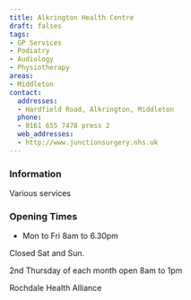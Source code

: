 ```yaml
---
title: Alkrington Health Centre
draft: falses
tags:
- GP Services
- Podiatry
- Audiology
- Physiotherapy
areas:
- Middleton
contact:
  addresses:
  - Hardfield Road, Alkrington, Middleton
  phone:
  - 0161 655 7478 press 2
  web_addresses:
  - http://www.junctionsurgery.nhs.uk
---
```


### Information
Various services

### Opening Times
* Mon to Fri 8am to 6.30pm

Closed Sat and Sun.

2nd Thursday of each month open 8am to 1pm

Rochdale Health Alliance